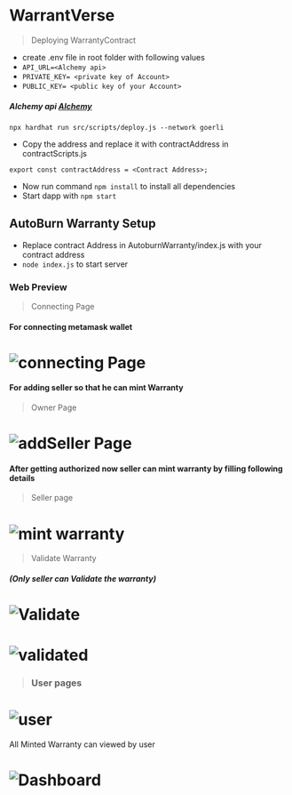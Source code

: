 # WarrantVerse

> Deploying WarrantyContract

* create .env file in root folder with following values
* `API_URL=<Alchemy api>`
* `PRIVATE_KEY= <private key of Account>`
* `PUBLIC_KEY= <public key of your Account>`

##### Alchemy api [Alchemy](https://www.alchemy.com/)

```shell
npx hardhat run src/scripts/deploy.js --network goerli
```

* Copy the address and replace it with contractAddress in contractScripts.js

```
export const contractAddress = <Contract Address>;
```

* Now run command ```npm install``` to install all dependencies
* Start dapp with ``npm start``

## AutoBurn Warranty Setup

* Replace contract Address in AutoburnWarranty/index.js with your contract address
* `node index.js` to start server

### Web Preview

> Connecting Page

#### For connecting metamask wallet

# ![connecting Page](https://raw.githubusercontent.com/AbhinandanSingla/warranty-verse/master/blob/images/connectingPage.png)

#### For adding seller so that he can mint Warranty

> Owner Page

# ![addSeller Page](https://raw.githubusercontent.com/AbhinandanSingla/warranty-verse/master/blob/images/addSeller.png)

#### After getting authorized now seller can mint warranty by filling following details

> Seller page

# ![mint warranty](https://raw.githubusercontent.com/AbhinandanSingla/warranty-verse/master/blob/images/mintWarranty.png)

> Validate Warranty

##### (Only seller can Validate the warranty)

# ![Validate](https://raw.githubusercontent.com/AbhinandanSingla/warranty-verse/master/blob/images/validate.png)

# ![validated](https://raw.githubusercontent.com/AbhinandanSingla/warranty-verse/master/blob/images/validatProduct.png)

> ### User pages

# ![user](https://raw.githubusercontent.com/AbhinandanSingla/warranty-verse/master/blob/images/user.png)

All Minted Warranty can viewed by user

# ![Dashboard](https://raw.githubusercontent.com/AbhinandanSingla/warranty-verse/master/blob/images/dashboard.png)
